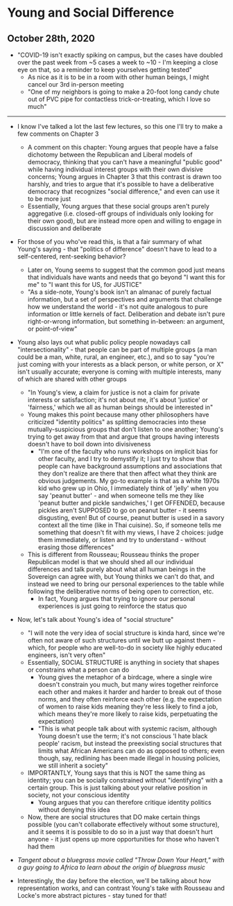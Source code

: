 # Young and Social Difference

## October 28th, 2020

-   "COVID-19 isn't exactly spiking on campus, but the cases have doubled over the past week from ~5 cases a week to ~10 - I'm keeping a close eye on that, so a reminder to keep yourselves getting tested"
    -   As nice as it is to be in a room with other human beings, I might cancel our 3rd in-person meeting
    -   "One of my neighbors is going to make a 20-foot long candy chute out of PVC pipe for contactless trick-or-treating, which I love so much"
--------------------------------------------------------------------------------

-   I know I've talked a lot the last few lectures, so this one I'll try to make a few comments on Chapter 3
    -   A comment on this chapter: Young argues that people have a false dichotomy between the Republican and Liberal models of democracy, thinking that you can't have a meaningful "public good" while having individual interest groups with their own divisive concerns; Young argues in Chapter 3 that this contrast is drawn too harshly, and tries to argue that it's possible to have a deliberative democracy that recognizes "social difference," and even can use it to be more just
    -   Essentially, Young argues that these social groups aren't purely aggregative (i.e. closed-off groups of individuals only looking for their own good), but are instead more open and willing to engage in discussion and deliberate

-   For those of you who've read this, is that a fair summary of what Young's saying - that "politics of difference" doesn't have to lead to a self-centered, rent-seeking behavior?
    -   Later on, Young seems to suggest that the common good just means that individuals have wants and needs that go beyond "I want this for me" to "I want this for US, for JUSTICE"
    -   "As a side-note, Young's book isn't an almanac of purely factual information, but a set of perspectives and arguments that challenge how we understand the world - it's not quite analogous to pure information or little kernels of fact. Deliberation and debate isn't pure right-or-wrong information, but something in-between: an argument, or point-of-view"

-   Young also lays out what public policy people nowadays call "intersectionality" - that people can be part of multiple groups (a man could be a man, white, rural, an engineer, etc.), and so to say "you're just coming with your interests as a black person, or white person, or X" isn't usually accurate; everyone is coming with multiple interests, many of which are shared with other groups
    -   "In Young's view, a claim for justice is not a claim for private interests or satisfaction; it's not about me, it's about 'justice' or 'fairness,' which we all as human beings should be interested in"
    -   Young makes this point because many other philosophers have criticized "identity politics" as splitting democracies into these mutually-suspicious groups that don't listen to one another; Young's trying to get away from that and argue that groups having interests doesn't have to boil down into divisiveness
        -   "I'm one of the faculty who runs workshops on implicit bias for other faculty, and I try to demystify it; I just try to show that people can have background assumptions and associations that they don't realize are there that then affect what they think are obvious judgements. My go-to example is that as a white 1970s kid who grew up in Ohio, I immediately think of 'jelly' when you say 'peanut butter' - and when someone tells me they like 'peanut butter and pickle sandwiches,' I get OFFENDED, because pickles aren't SUPPOSED to go on peanut butter - it seems disgusting, even! But of course, peanut butter is used in a savory context all the time (like in Thai cuisine). So, if someone tells me something that doesn't fit with my views, I have 2 choices: judge them immediately, or listen and try to understand - without erasing those differences"
    -   This is different from Rousseau; Rousseau thinks the proper Republican model is that we should shed all our individual differences and talk purely about what all human beings in the Sovereign can agree with, but Young thinks we can't do that, and instead we need to bring our personal experiences to the table while following the deliberative norms of being open to correction, etc.
        -   In fact, Young argues that trying to ignore our personal experiences is just going to reinforce the status quo

-   Now, let's talk about Young's idea of "social structure"
    -   "I will note the very idea of social structure is kinda hard, since we're often not aware of such structures until we butt up against them - which, for people who are well-to-do in society like highly educated engineers, isn't very often"
    -   Essentially, SOCIAL STRUCTURE is anything in society that shapes or constrains what a person can do
        -   Young gives the metaphor of a birdcage, where a single wire doesn't constrain you much, but many wires together reinforce each other and makes it harder and harder to break out of those norms, and they often reinforce each other (e.g. the expectation of women to raise kids meaning they're less likely to find a job, which means they're more likely to raise kids, perpetuating the expectation)
        -   "This is what people talk about with systemic racism, although Young doesn't use the term; it's not conscious 'I hate black people' racism, but instead the preexisting social structures that limits what African Americans can do as opposed to others; even though, say, redlining has been made illegal in housing policies, we still inherit a society"
    -   IMPORTANTLY, Young says that this is NOT the same thing as identity; you can be socially constrained without "identifying" with a certain group. This is just talking about your relative position in society, not your conscious identity
        -   Young argues that you can therefore critique identity politics without denying this idea
    -   Now, there are social structures that DO make certain things possible (you can't collaborate effectively without some structure), and it seems it is possible to do so in a just way that doesn't hurt anyone - it just opens up more opportunities for those who haven't had them

-   *Tangent about a bluegrass movie called "Throw Down Your Heart," with a guy going to Africa to learn about the origin of bluegrass music*

-   Interestingly, the day before the election, we'll be talking about how representation works, and can contrast Young's take with Rousseau and Locke's more abstract pictures - stay tuned for that!
